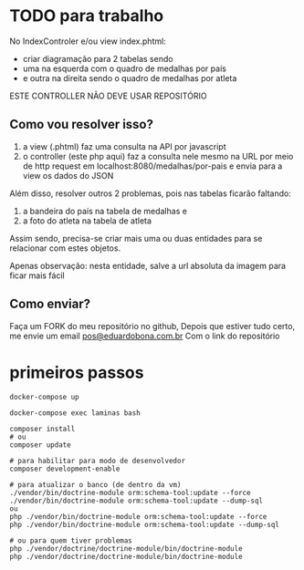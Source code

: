# TODO para trabalho

No IndexControler e/ou view index.phtml:
- criar diagramação para 2 tabelas sendo
- uma na esquerda com o quadro de medalhas por país
- e outra na direita sendo o quadro de medalhas por atleta

ESTE CONTROLLER NÃO DEVE USAR REPOSITÓRIO

## Como vou resolver isso?
1. a view (.phtml) faz uma consulta na API por javascript
2. o controller (este php aqui) faz a consulta nele mesmo na URL 
   por meio de http request em localhost:8080/medalhas/por-pais 
   e envia para a view os dados do JSON
   
Além disso, resolver outros 2 problemas, pois nas tabelas ficarão faltando:
1. a bandeira do país na tabela de medalhas e
2. a foto do atleta na tabela de atleta

Assim sendo, precisa-se criar mais uma ou duas entidades para se relacionar
com estes objetos.

Apenas observação: nesta entidade, salve a url absoluta da imagem para ficar mais fácil

## Como enviar?

Faça um FORK do meu repositório no github,
Depois que estiver tudo certo, me envie um email pos@eduardobona.com.br
Com o link do repositório

# primeiros passos

```
docker-compose up
```

```
docker-compose exec laminas bash

composer install
# ou
composer update

# para habilitar para modo de desenvolvedor
composer development-enable 

# para atualizar o banco (de dentro da vm)
./vendor/bin/doctrine-module orm:schema-tool:update --force
./vendor/bin/doctrine-module orm:schema-tool:update --dump-sql
ou
php ./vendor/bin/doctrine-module orm:schema-tool:update --force
php ./vendor/bin/doctrine-module orm:schema-tool:update --dump-sql

# ou para quem tiver problemas
php ./vendor/doctrine/doctrine-module/bin/doctrine-module
php ./vendor/doctrine/doctrine-module/bin/doctrine-module
```


